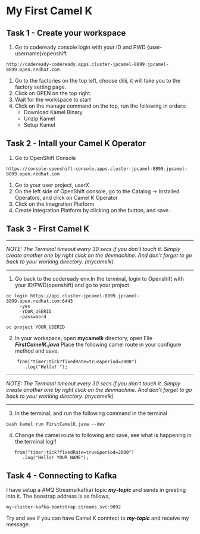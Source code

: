 # My First Camel K


## Task 1 - Create your workspace

1. Go to codeready console login with your ID and PWD {user-username}/openshift
```
http://codeready-codeready.apps.cluster-jpcamel-8899.jpcamel-8899.open.redhat.com
```
1. Go to the factories on the top left, choose dilii, it will take you to the factory setting page.
1. Click on OPEN on the top right.
1. Wait for the workspace to start
1. Click on the manage command on the top, run the following in orders:
	* 	Download Kamel Binary
	* 	Unzip Kamel
	* 	Setup Kamel



## Task 2 - Intall your Camel K Operator

1. Go to OpenShift Console
```
https://console-openshift-console.apps.cluster-jpcamel-8899.jpcamel-8899.open.redhat.com
```
1. Go to your user project, userX
1. On the left side of OpenShift console, go to the Catalog -> Installed Operators, and click on Camel K Operator
1. Click on the Integration Platform
1. Create Integration Platform by clicking on the button, and save .
## Task 3 - First Camel K

***
*NOTE: The Terminal timeout every 30 secs if you don't touch it. Simply create another one by right click on the devmachine. And don't forget to go back to your working directory. (mycamelk)*
***

1. Go back to the codeready env.In the terminal, login to Openshift with your ID/PWD(openshift) and go to your project

```
oc login https://api.cluster-jpcamel-8899.jpcamel-8899.open.redhat.com:6443
     -yes
     -YOUR_USERID
     -passwaord

oc project YOUR_USERID
```
2. In your workspace, open **mycamelk** directory, open File ***FirstCamelK.java***
Place the following camel route in your configure method and save.

```
    from("timer:tick?fixedRate=true&period=2000")
       .log("Hello! ");
```
***
*NOTE: The Terminal timeout every 30 secs if you don't touch it. Simply create another one by right click on the devmachine. And don't forget to go back to your working directory. (mycamelk)*
***
3. In the terminal, and run the following command in the terminal
```
bash kamel run FirstCamelK.java --dev
```

4. Change the camel route to following and save, see what is happening in the terminal log!!

```
   from("timer:tick?fixedRate=true&period=2000")
      .log("Hello! YOUR_NAME");
```

## Task 4 - Connecting to Kafka

I have setup a AMQ Streams(kafka) topic ***my-topic*** and sends in greeting into it. The boostrap address is as follows, 
 
```
my-cluster-kafka-bootstrap.streams.svc:9092
```

Try and see if you can have Camel K conntect to ***my-topic*** and receive my message.
